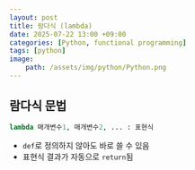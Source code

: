 ```yaml
---
layout: post
title: 람다식 (lambda)
date: 2025-07-22 13:00 +09:00
categories: [Python, functional programming]
tags: [python]
image:
    path: /assets/img/python/Python.png
---
```


## 람다식 문법

```python 
lambda 매개변수1, 매개변수2, ... : 표현식
```

- `def`로 정의하지 않아도 바로 쓸 수 있음
- 표현식 결과가 자동으로 `return`됨

